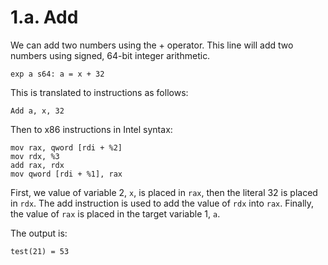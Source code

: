 # 1.a. Add

We can add two numbers using the + operator. This line will add two numbers using signed, 64-bit integer arithmetic.

```
exp a s64: a = x + 32
```

This is translated to instructions as follows:

```
Add a, x, 32
```

Then to x86 instructions in Intel syntax:

```
mov rax, qword [rdi + %2]
mov rdx, %3
add rax, rdx
mov qword [rdi + %1], rax
```

First, we value of variable 2, `x`, is placed in `rax`, then the literal 32 is placed in `rdx`. The add instruction is used to add the value of `rdx` into `rax`. Finally, the value of `rax` is placed in the target variable 1, `a`.

The output is:

```
test(21) = 53
```

